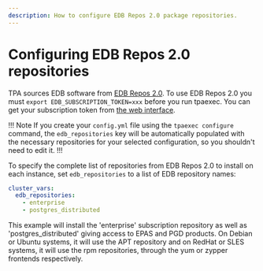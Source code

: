 ```yaml
---
description: How to configure EDB Repos 2.0 package repositories.
---
```


# Configuring EDB Repos 2.0 repositories

TPA sources EDB software from 
[EDB Repos 2.0](https://www.enterprisedb.com/repos/). 
To use EDB Repos 2.0 you must `export EDB_SUBSCRIPTION_TOKEN=xxx` 
before you run tpaexec.
You can get your subscription token from 
[the web interface](https://www.enterprisedb.com/repos-downloads).

!!! Note
If you create your `config.yml` file using the `tpaexec configure`
command, the `edb_repositories` key will be automatically populated with
the necessary repositories for your selected configuration, so you 
shouldn't need to edit it.
!!! 

To specify the complete list of repositories from EDB Repos 2.0 to
install on each instance, set `edb_repositories` to a list of EDB
repository names:

```yaml
cluster_vars:
  edb_repositories:
    - enterprise
    - postgres_distributed
```

This example will install the 'enterprise' subscription repository as 
well as 'postgres_distributed' giving access to EPAS and PGD products.
On Debian or Ubuntu systems, it will use the APT repository and on
RedHat or SLES systems, it will use the rpm repositories, through the yum
or zypper frontends respectively.